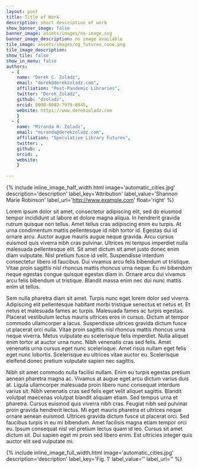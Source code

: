 ```yaml
---
layout: post
title: Title of Work
description: short description of work
show_banner_image: false
banner_image: assets/images/no-image.svg
banner_image_description: no image available
tile_image: assets/images/og_futures_cone.png
tile_image_description:
show_tile: false
show_in_menu: false
authors:
  - {
    name: "Derek C. Zoladz",
    email: "derek@derekzoladz.com",
    affiliation: "Post-Pandemic Libraries",
    twitter: "Derek_Zoladz",
    github: "dzoladz",
    orcid: 0000-0002-7979-8945,
    website: https://www.derekzoladz.com
    }
  - {
    name: "Miranda H. Zoladz",
    email: "miranda@derekzoladz.com",
    affiliation: "Speculative Library Futures",
    twitter: ,
    github: ,
    orcid: ,
    website:
    }
    
---
```


{% include inline_image_half_width.html
    image='automatic_cities.jpg'
    description='description' 
    label_key='Attribution'
    label_value='Shannon Marie Robinson'
    label_url='http://www.example.com'
    float='right'
%}

Lorem ipsum dolor sit amet, consectetur adipiscing elit, sed do eiusmod tempor incididunt ut labore et dolore magna aliqua. In hendrerit gravida rutrum quisque non tellus. Amet tellus cras adipiscing enim eu turpis. At urna condimentum mattis pellentesque id nibh tortor id. Egestas dui id ornare arcu. Auctor augue mauris augue neque gravida. Arcu cursus euismod quis viverra nibh cras pulvinar. Ultrices mi tempus imperdiet nulla malesuada pellentesque elit. Sit amet dictum sit amet justo donec enim diam vulputate. Nisl pretium fusce id velit. Suspendisse interdum consectetur libero id faucibus. Dui vivamus arcu felis bibendum ut tristique. Vitae proin sagittis nisl rhoncus mattis rhoncus urna neque. Eu mi bibendum neque egestas congue quisque egestas diam in. Ornare arcu dui vivamus arcu felis bibendum ut tristique. Blandit massa enim nec dui nunc mattis enim ut tellus.

Sem nulla pharetra diam sit amet. Turpis nunc eget lorem dolor sed viverra. Adipiscing elit pellentesque habitant morbi tristique senectus et netus et. Et netus et malesuada fames ac turpis. Malesuada fames ac turpis egestas. Placerat vestibulum lectus mauris ultrices eros in cursus. Dictum at tempor commodo ullamcorper a lacus. Suspendisse ultrices gravida dictum fusce ut placerat orci nulla. Vitae proin sagittis nisl rhoncus mattis rhoncus urna neque viverra. Metus vulputate eu scelerisque felis imperdiet. Nulla aliquet enim tortor at auctor urna nunc. Nibh venenatis cras sed felis. Amet venenatis urna cursus eget nunc scelerisque. Amet risus nullam eget felis eget nunc lobortis. Scelerisque eu ultrices vitae auctor eu. Scelerisque eleifend donec pretium vulputate sapien nec sagittis.

Nibh sit amet commodo nulla facilisi nullam. Enim eu turpis egestas pretium aenean pharetra magna ac. Vivamus at augue eget arcu dictum varius duis at. Ligula ullamcorper malesuada proin libero nunc consequat interdum varius sit. Nibh venenatis cras sed felis eget velit aliquet sagittis. Blandit volutpat maecenas volutpat blandit aliquam etiam. Sed tempus urna et pharetra. Cursus euismod quis viverra nibh cras. Feugiat nibh sed pulvinar proin gravida hendrerit lectus. Mi eget mauris pharetra et ultrices neque ornare aenean euismod. Ultrices gravida dictum fusce ut placerat orci. Sed faucibus turpis in eu mi bibendum. Amet facilisis magna etiam tempor orci eu. Ipsum consequat nisl vel pretium lectus quam id leo. Cursus sit amet dictum sit. Dui sapien eget mi proin sed libero enim. Est ultricies integer quis auctor elit sed vulputate mi.

{% include inline_image_full_width.html
    image='automatic_cities.jpg'
    description='description' 
    label_key='Fig. 1'
    label_value=''
    label_url=''
%}